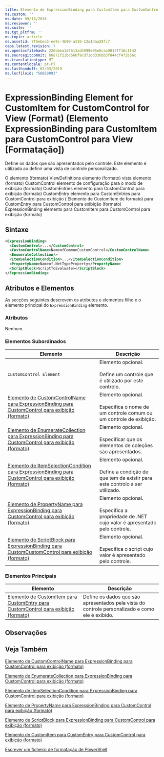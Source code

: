 ```yaml
---
title: Elemento de ExpressionBinding para CustomItem para CustomControl para exibição (formato) | Documentos da Microsoft
ms.custom: ''
ms.date: 09/13/2016
ms.reviewer: ''
ms.suite: ''
ms.tgt_pltfrm: ''
ms.topic: article
ms.assetid: 7f5ebea5-ee9c-4b90-a116-12a1daa28fc7
caps.latest.revision: 7
ms.openlocfilehash: 226bbea1d7613ad3099e05e8caa9817ff16c1f42
ms.sourcegitcommit: b6871f21bd666f9cd71dd336bb3f844cf472b56c
ms.translationtype: MT
ms.contentlocale: pt-PT
ms.lasthandoff: 02/03/2019
ms.locfileid: "56850093"
---
```

# <a name="expressionbinding-element-for-customitem-for-customcontrol-for-view-format"></a>ExpressionBinding Element for CustomItem for CustomControl for View (Format) (Elemento ExpressionBinding para CustomItem para CustomControl para View [Formatação])

Define os dados que são apresentados pelo controle. Este elemento é utilizado ao definir uma vista de controle personalizado.

O elemento (formato) ViewDefinitions elemento (formato) vista elemento (formato) CustomControl elemento de configuração para o modo de exibição (formato) CustomEntries elemento para CustomControl para exibição (formato) CustomEntry elemento para CustomEntries para CustomControl para exibição ( Elemento de CustomItem de formato) para CustomEntry para CustomControl para exibição (formato) ExpressionBinding elemento para CustomItem para CustomControl para exibição (formato)

## <a name="syntax"></a>Sintaxe

```xml
<ExpressionBinding>
  <CustomControl>...</CustomControl>
  <CustomControlName>NameofCommonCustomControl</CustomControlName>
  <EnumerateCollection/>
  <ItemSelectionCondition>...</ItemSelectionCondition>
  <PropertyName>Nameof.NetTypeProperty</PropertyName>
  <ScriptBlock>ScriptToEvaluate></ScriptBlock>
</ExpressionBinding>
```

## <a name="attributes-and-elements"></a>Atributos e Elementos

As secções seguintes descrevem os atributos e elementos filho e o elemento principal do `ExpressionBinding` elemento.

### <a name="attributes"></a>Atributos

Nenhum.

### <a name="child-elements"></a>Elementos Subordinados

|Elemento|Descrição|
|-------------|-----------------|
|`CustomControl Element`|Elemento opcional.<br /><br /> Define um controle que é utilizado por este controlo.|
|[Elemento de CustomControlName para ExpressionBinding para CustomControl para exibição (formato)](./customcontrolname-element-for-expressionbinding-for-customcontrol-for-view-format.md)|Elemento opcional.<br /><br /> Especifica o nome de um controle comum ou um controle de exibição.|
|[Elemento de EnumerateCollection para ExpressionBinding para CustomControl para exibição (formato)](./enumeratecollection-element-for-expressionbinding-for-customcontrol-for-view-format.md)|Elemento opcional.<br /><br /> Especificar que os elementos de coleções são apresentados.|
|[Elemento de ItemSelectionCondition para ExpressionBinding para CustomControl para exibição (formato)](./itemselectioncondition-element-for-expressionbinding-for-customcontrol-format.md)|Elemento opcional.<br /><br /> Define a condição de que tem de existir para este controlo a ser utilizado.|
|[Elemento de PropertyName para ExpressionBinding para CustomControl para exibição (formato)](./propertyname-element-for-expressionbinding-for-customcontrol-for-view-format.md)|Elemento opcional.<br /><br /> Especifica a propriedade de .NET cujo valor é apresentado pelo controle.|
|[Elemento de ScriptBlock para ExpressionBinding para CustomCustomControl para exibição (formato)](./scriptblock-element-for-expressionbinding-for-customcontrol-for-view-format.md)|Elemento opcional.<br /><br /> Especifica o script cujo valor é apresentado pelo controle.|

### <a name="parent-elements"></a>Elementos Principais

|Elemento|Descrição|
|-------------|-----------------|
|[Elemento de CustomItem para CustomEntry para CustomControl para exibição (formato)](./customitem-element-for-customentry-for-customcontrol-for-view-format.md)|Define os dados que são apresentados pela vista do controle personalizado e como ele é exibido.|

## <a name="remarks"></a>Observações

## <a name="see-also"></a>Veja Também

[Elemento de CustomControlName para ExpressionBinding para CustomControl para exibição (formato)](./customcontrolname-element-for-expressionbinding-for-customcontrol-for-view-format.md)

[Elemento de EnumerateCollection para ExpressionBinding para CustomControl para exibição (formato)](./enumeratecollection-element-for-expressionbinding-for-customcontrol-for-view-format.md)

[Elemento de ItemSelectionCondition para ExpressionBinding para CustomControl para exibição (formato)](./itemselectioncondition-element-for-expressionbinding-for-customcontrol-format.md)

[Elemento de PropertyName para ExpressionBinding para CustomControl para exibição (formato)](./propertyname-element-for-expressionbinding-for-customcontrol-for-view-format.md)

[Elemento de ScriptBlock para ExpressionBinding para CustomControl para exibição (formato)](./scriptblock-element-for-expressionbinding-for-customcontrol-for-view-format.md)

[Elemento de CustomItem para CustomEntry para CustomControl para exibição (formato)](./customitem-element-for-customentry-for-customcontrol-for-view-format.md)

[Escrever um ficheiro de formatação de PowerShell](./writing-a-powershell-formatting-file.md)
